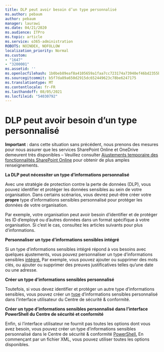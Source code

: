 ```yaml
---
title: DLP peut avoir besoin d’un type personnalisé
ms.author: pebaum
author: pebaum
manager: laurawi
ms.date: 04/21/2020
ms.audience: ITPro
ms.topic: article
ms.service: o365-administration
ROBOTS: NOINDEX, NOFOLLOW
localization_priority: Normal
ms.custom:
- "1647"
- "3200001"
ms.assetid: ''
ms.openlocfilehash: 1b0beb89eaf8a4105659a1faa7cc723174a73940ef46bd2355bdddfee7b94adb
ms.sourcegitcommit: b5f7da89a650d2915dc652449623c78be6247175
ms.translationtype: MT
ms.contentlocale: fr-FR
ms.lasthandoff: 08/05/2021
ms.locfileid: "54030792"
---
```

# <a name="dlp-might-need-a-custom-type"></a>DLP peut avoir besoin d’un type personnalisé

**Important** : dans cette situation sans précédent, nous prenons des mesures pour nous assurer que les services SharePoint Online et OneDrive demeurent très disponibles – Veuillez consulter [Ajustements temporaire des fonctionnalités SharePoint Online](https://aka.ms/ODSPAdjustments) pour obtenir de plus amples renseignements.

**La DLP peut nécessiter un type d’informations personnalisé**

Avec une stratégie de protection contre la perte de données (DLP), vous pouvez identifier et protéger les données sensibles au sein de votre organisation. Dans certains scénarios, vous devrez peut-être créer votre **propre** type d’informations sensibles personnalisé pour protéger les données de votre organisation.

Par exemple, votre organisation peut avoir besoin d’identifier et de protéger les ID d’employé ou d’autres données dans un format spécifique à votre organisation. Si c’est le cas, consultez les articles suivants pour plus d’informations.
  
 **Personnaliser un type d’informations sensibles intégré**
  
Si un type d’informations sensibles intégré répond à vos besoins avec quelques ajustements, vous pouvez personnaliser un type d’informations sensibles [intégré.](https://docs.microsoft.com/microsoft-365/compliance/customize-a-built-in-sensitive-information-type) Par exemple, vous pouvez ajouter ou supprimer des mots clés, ou ajouter ou supprimer des preuves justificatives telles qu’une date ou une adresse.
  
 **Créer un type d’informations sensibles personnalisé**
  
Toutefois, si vous devez identifier et protéger un autre type d’informations sensibles, vous pouvez créer un [type](https://docs.microsoft.com/microsoft-365/compliance/create-a-custom-sensitive-information-type) d’informations sensibles personnalisé dans l’interface utilisateur du Centre de sécurité & conformité.
  
**Créer un type d’informations sensibles personnalisé dans l’interface PowerShell du Centre de sécurité et conformité**

Enfin, si l’interface utilisateur ne fournit pas toutes les options dont vous avez besoin, vous pouvez créer un type d’informations sensibles personnalisé dans le Centre de sécurité & conformité [PowerShell.](https://docs.microsoft.com/microsoft-365/compliance/create-a-custom-sensitive-information-type-in-scc-powershell) En commençant par un fichier XML, vous pouvez utiliser toutes les options disponibles.
